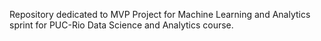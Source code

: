 Repository dedicated to MVP Project for Machine Learning and Analytics sprint for PUC-Rio Data Science and Analytics course.
